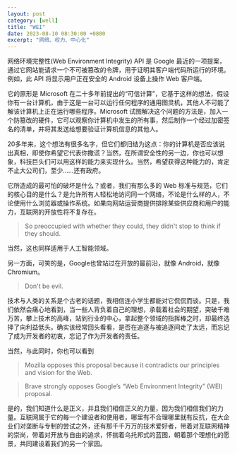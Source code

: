 ```yaml
---
layout: post
category: [well]
title: "WEI"
date: 2023-08-10 08:30:00 +0800
excerpt: "网络、权力、中心化"
---
```


网络环境完整性(Web Environment Integrity) API 是 Google 最近的一项提案，通过它网站能请求一个不可被篡改的令牌，用于证明其客户端代码所运行的环境。例如，此 API 将显示用户正在安全的 Android 设备上操作 Web 客户端。

它的原形是 Microsoft 在二十多年前提出的“可信计算”，它基于这样的想法，假设你有一台计算机，由于这是一台可以运行任何程序的通用图灵机，其他人不可能了解该计算机上正在运行哪些程序。Microsoft 试图解决这个问题的方法是，加入一个防篡改的硬件，它可以观察你计算机中发生的所有事，然后制作一个经过加密签名的清单，并将其发送给想要验证计算机信息的其他人。

20多年来，这个想法有很多名字，但它们都归结为这点：你的计算机是否应该说出真相，即使你希望它代表你撒谎？当然，在所谓安全性的另一边，你也可以想象，科技巨头们可以用这样的能力来实现什么。当然，希望获得这种能力的，肯定不止大公司们，至少……还有政府。

它所造成的最可怕的破坏是什么？或者，我们有那么多的 Web 标准与规范，它们的核心目的是什么？是允许所有人轻松地访问同一个网络，不论是什么样的人，不论使用什么浏览器或操作系统。如果向网站运营商提供排除某些供应商和用户的能力，互联网的开放性将不复存在。

> So preoccupied with whether they could, they didn't stop to think if they should.

当然，这也同样适用于人工智能领域。

另一方面，可笑的是，Google也曾站过在开放的最前沿，就像 Android，就像 Chromium。

> Don't be evil.

技术与人类的关系是个古老的话题，我相信连小学生都能对它侃侃而谈。只是，我们依然会痛心地看到，当一些人背负着自己的理想，承载着社会的期望，突破千难万苦，攀上技术的高峰，站到行业的中心，拿起整个领域的指挥棒之时，却最终选择了向利益低头。确实该经常回头看看，是否在追逐与被追逐间走了太远，而忘记了成为开发者的初衷，忘记了作为开发者的责任。

当然，与此同时，你也可以看到

> Mozilla opposes this proposal because it contradicts our principles and vision for the Web.

> Brave strongly opposes Google’s “Web Environment Integrity” (WEI) proposal.

是的，我们知道什么是正义，并且我们相信正义的力量，因为我们相信我们的力量。互联网属于它的每一个建设者和使用者，哪里有不合理哪里就有反抗，在大企业们对垄断与专制的尝试之外，还有那千千万万的技术爱好者，带着对互联网精神的崇尚，带着对开放与自由的追求，怀揣着乌托邦式的蓝图，朝着那个理想化的愿景，共同建设着我们的另一个家园。
